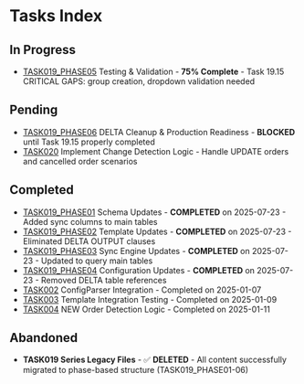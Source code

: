 # Tasks Index

## In Progress
- [TASK019_PHASE05](TASK019_PHASE05.md) Testing & Validation - **75% Complete** - Task 19.15 CRITICAL GAPS: group creation, dropdown validation needed

## Pending
- [TASK019_PHASE06](TASK019_PHASE06.md) DELTA Cleanup & Production Readiness - **BLOCKED** until Task 19.15 properly completed
- [TASK020](TASK020%20-%20Implement%20Change%20Detection%20Logic.md) Implement Change Detection Logic - Handle UPDATE orders and cancelled order scenarios

## Completed
- [TASK019_PHASE01](TASK019_PHASE01.md) Schema Updates - **COMPLETED** on 2025-07-23 - Added sync columns to main tables
- [TASK019_PHASE02](TASK019_PHASE02.md) Template Updates - **COMPLETED** on 2025-07-23 - Eliminated DELTA OUTPUT clauses  
- [TASK019_PHASE03](TASK019_PHASE03.md) Sync Engine Updates - **COMPLETED** on 2025-07-23 - Updated to query main tables
- [TASK019_PHASE04](TASK019_PHASE04.md) Configuration Updates - **COMPLETED** on 2025-07-23 - Removed DELTA table references
- [TASK002](TASK002%20-%20ConfigParser%20Integration%20(Real%20Database%20Connection).md) ConfigParser Integration - Completed on 2025-01-07
- [TASK003](TASK003%20-%20Template%20Integration%20Testing.md) Template Integration Testing - Completed on 2025-01-09
- [TASK004](TASK004%20-%20NEW%20Order%20Detection%20Logic%20(V2%20Tables).md) NEW Order Detection Logic - Completed on 2025-01-11

## Abandoned
- **TASK019 Series Legacy Files** - ✅ **DELETED** - All content successfully migrated to phase-based structure (TASK019_PHASE01-06)


